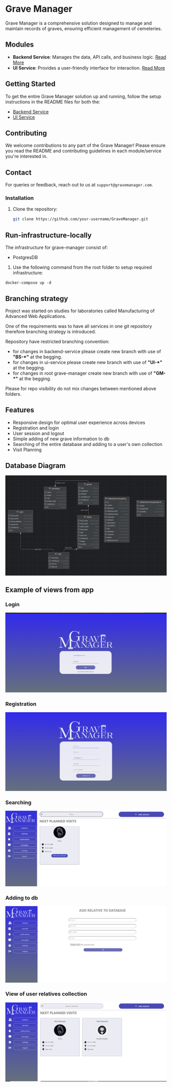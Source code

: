 # Grave Manager

Grave Manager is a comprehensive solution designed to manage and maintain records of graves, ensuring efficient management of cemeteries.

## Modules

- **Backend Service**: Manages the data, API calls, and business logic. [Read More](./backend-service/README.md)
- **UI Service**: Provides a user-friendly interface for interaction. [Read More](./ui-service/README.md)

## Getting Started

To get the entire Grave Manager solution up and running, follow the setup instructions in the README files for both the:
- [Backend Service](./backend-service/README.md) 
- [UI Service](./ui-service/README.md)

## Contributing

We welcome contributions to any part of the Grave Manager! Please ensure you read the README and contributing guidelines in each module/service you're interested in.

## Contact

For queries or feedback, reach out to us at `support@gravemanager.com`.


### Installation

1. Clone the repository:
   ```sh
   git clone https://github.com/your-username/GraveManager.git

## Run-infrastructure-locally

The infrastructure for grave-manager consist of:
- PostgresDB

1. Use the following command from the root folder to setup required infrastructure:
```shell
docker-compose up -d
```

## Branching strategy
Project was started on studies for laboratories called Manufacturing of Advanced Web Applications.

One of the requirements was to have all services in one git repository therefore branching strategy is introduced.

Repository have restricted branching convention:
 - for changes in backend-service please create new branch with use of **"BS-*"** at the begging. 
 - for changes in ui-service please create new branch with use of **"UI-*"** at the begging.
 - for changes in root grave-manager create new branch with use of **"GM-*"** at the begging.

Please for repo visibility do not mix changes between mentioned above folders.

## Features
* Responsive design for optimal user experience across devices
* Registration and login
* User session and logout
* Simple adding of new grave information to db
* Searching of the entire database and adding to a user's own collection
* Visit Planning

## Database Diagram
![img.png](doc/diagram.png)

## Example of views from app

### Login
![img.png](doc/login.png)

### Registration
![img_1.png](doc/registration.png)

### Searching
![img.png](doc/searching.png)

### Adding to db
![img.png](doc/relativeAdding.png)

### View of user relatives collection
![img.png](doc/relatives.png)
